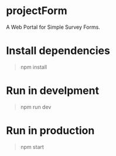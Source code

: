 # projectForm
A Web Portal for Simple Survey Forms. 

# Install dependencies
> npm install

# Run in develpment
> npm run dev

# Run in production
> npm start
